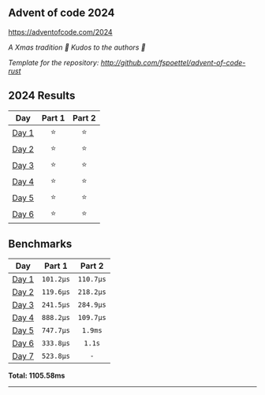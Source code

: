 ## Advent of code 2024

https://adventofcode.com/2024

_A Xmas tradition 🎅 Kudos to the authors 🎉_


_Template for the repository: http://github.com/fspoettel/advent-of-code-rust_


<!--- advent_readme_stars table --->
## 2024 Results

| Day | Part 1 | Part 2 |
| :---: | :---: | :---: |
| [Day 1](https://adventofcode.com/2024/day/1) | ⭐ | ⭐ |
| [Day 2](https://adventofcode.com/2024/day/2) | ⭐ | ⭐ |
| [Day 3](https://adventofcode.com/2024/day/3) | ⭐ | ⭐ |
| [Day 4](https://adventofcode.com/2024/day/4) | ⭐ | ⭐ |
| [Day 5](https://adventofcode.com/2024/day/5) | ⭐ | ⭐ |
| [Day 6](https://adventofcode.com/2024/day/6) | ⭐ | ⭐ |
<!--- advent_readme_stars table --->

<!--- benchmarking table --->
## Benchmarks

| Day | Part 1 | Part 2 |
| :---: | :---: | :---:  |
| [Day 1](./src/bin/01.rs) | `101.2µs` | `110.7µs` |
| [Day 2](./src/bin/02.rs) | `119.6µs` | `218.2µs` |
| [Day 3](./src/bin/03.rs) | `241.5µs` | `284.9µs` |
| [Day 4](./src/bin/04.rs) | `888.2µs` | `109.7µs` |
| [Day 5](./src/bin/05.rs) | `747.7µs` | `1.9ms` |
| [Day 6](./src/bin/06.rs) | `333.8µs` | `1.1s` |
| [Day 7](./src/bin/07.rs) | `523.8µs` | `-` |

**Total: 1105.58ms**
<!--- benchmarking table --->

---
